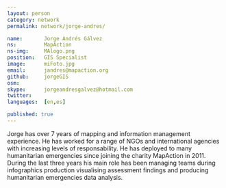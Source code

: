 ```yaml
---
layout: person
category: network
permalink: network/jorge-andres/

name:       Jorge Andrés Gálvez
ns:         MapAction 
ns-img:     MAlogo.png
position:   GIS Specialist
image:      miFoto.jpg
email:      jandres@mapaction.org
github:     jorgeGIS
osm:        
skype:      jorgeandresgalvez@hotmail.com
twitter:    
languages:  [en,es]

published: true
---
```


Jorge has over 7 years of mapping and information management experience. He has worked for a range of NGOs and international agencies with increasing levels of responsability. He has deployed to many humanitarian emergencies since joining the charity MapAction in
2011. During the last three years his main role has been managing teams during infographics production visualising assessment findings and producing humanitarian emergencies data analysis.
